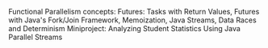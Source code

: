 Functional Parallelism concepts: Futures: Tasks with Return Values, Futures with Java's Fork/Join Framework, Memoization, Java Streams, Data Races and Determinism
Miniproject: Analyzing Student Statistics Using Java Parallel Streams
